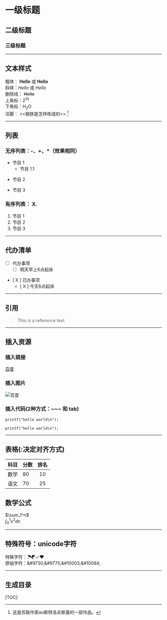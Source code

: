 # 一级标题
## 二级标题 
### 三级标题
[comment]: <> (注释：标题#月越多，字体越小，形成层次关系，#自带隐形下划线)
---
[comment]: <> (3个连续：-、*：下划线)
[comment]: <> (换行技巧：br标签，或2个空格后回车)

## 文本样式 
粗体： __Hello__  或 **Hello**  
斜体：_Hello_ 或 *Hello* <br>
删除线： ~~Hello~~  
上角标：2<sup>10</sup>  
下角标：H<sub>2</sub>O  
注脚：
<<钢铁是怎样练成的>> [^1]  
[^1]:这是苏联作家ao斯特洛夫斯基的一部作品。

---
## 列表
### 无序列表：-、+、*（效果相同）

- 节目 1
    - 节目 1.1
+ 节目 2
* 节目 3

### 有序列表： X.
1. 节目 1
2. 节目 2
3. 节目 3

---
## 代办清单
- [ ] 代办事项
    - [ ] 明天早上6点起床
- [ X ] 已办事项
    - [ X ] 今天6点起床

---
## 引用
> This is a reference text 

---
## 插入资源
### 插入链接
[百度](www.baidu.com)  

### 插入图片
![百度](https://www.baidu.com/img/baidu_jgylogo3.gif)  

### 插入代码(2种方式：~~~ 和 tab)
~~~
printf("hello world\n");
~~~
    printf("hello world\n");
  
---
## 表格(:决定对齐方式)
|科目|分数|排名|
|------:|:------|:--:|
| 数学 | 80 | 10 |
| 语文 | 70 | 25 |


## 数学公式
[comment]: <> (行内公式：$公式内容$)
[comment]: <> (独行：$$公式内容$$)
[comment]: <> (_下标,^上标)
$\sum_1^n$  
$\int_0^1x^2dx$

---
## 特殊符号：unicode字符
特殊字符：&#9730;&#9775;&#10003;&#10084;  
原始字符：\&#9730;\&#9775;\&#10003;\&#10084;

---
## 生成目录
[comment]: <> (独占1行，需CSS支持)
[TOC]